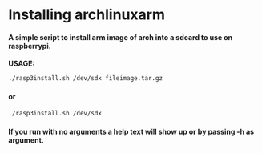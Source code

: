 # Installing archlinuxarm

#### A simple script to install arm image of arch into a sdcard to use on raspberrypi.

**USAGE:**
```bash
./rasp3install.sh /dev/sdx fileimage.tar.gz
```
#### or
```bash
./rasp3install.sh /dev/sdx 
```
#### If you run with no arguments a help text will show up or by passing -h as argument.
